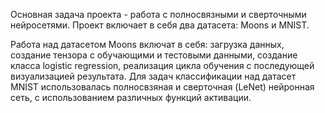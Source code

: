 Основная задача проекта - работа с полносвязными и сверточными нейросетями. Проект включает в себя два датасета: Moons и MNIST. 

Работа над датасетом Moons включат в себя: загрузка данных, создание тензора с обучающими и тестовыми данными, создание класса logistic regression, реализация цикла обучения с последующей визуализацией результата.
Для задач классификации над датасет MNIST использовалась полносвзяная и сверточная (LeNet) нейронная сеть, с использованием различных функций активации.

